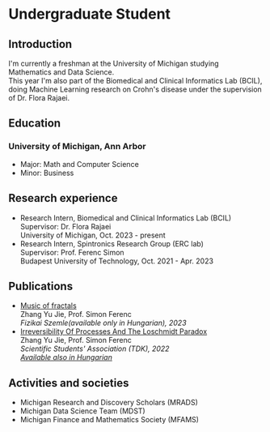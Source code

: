 # Undergraduate Student

## Introduction
I'm currently a freshman at the University of Michigan studying Mathematics and Data Science. \
This year I'm also part of the Biomedical and Clinical Informatics Lab (BCIL), doing Machine Learning research on Crohn's disease under the supervision of Dr. Flora Rajaei.

## Education
### University of Michigan, Ann Arbor
* Major: Math and Computer Science
* Minor: Business

## Research experience
* Research Intern, Biomedical and Clinical Informatics Lab (BCIL)\
  Supervisor: Dr. Flora Rajaei\
  University of Michigan, Oct. 2023 - present
* Research Intern, Spintronics Research Group (ERC lab)\
  Supervisor: Prof. Ferenc Simon\
  Budapest University of Technology, Oct. 2021 - Apr. 2023  

## Publications
* [Music of fractals](http://fizikaiszemle.hu/uploads/2023/05/fizszem-202304-zhang-simon_15_34_49_1683034489.6549.pdf)\
  Zhang Yu Jie, Prof. Simon Ferenc\
  *Fizikai Szemle(available only in Hungarian), 2023*
* [Irreversibility Of Processes And The Loschmidt Paradox](http://goliat.eik.bme.hu/~f.simon/publications/Students/Zhang_TDK_2022.pdf)\
  Zhang Yu Jie, Prof. Simon Ferenc\
  *Scientific Students' Association (TDK), 2022*\
  *[Available also in Hungarian](http://fizikaiszemle.hu/uploads/2022/11/fizszem-202210-zhang-simon_11_25_46_1667989546.2188.pdf)*
  


## Activities and societies
* Michigan Research and Discovery Scholars (MRADS)
* Michigan Data Science Team (MDST)
* Michigan Finance and Mathematics Society (MFAMS)
